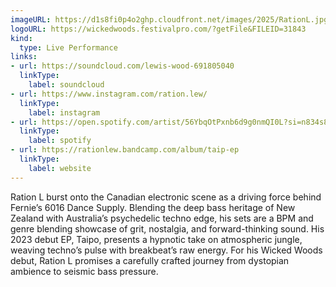 ```yaml
---
imageURL: https://d1s8fi0p4o2ghp.cloudfront.net/images/2025/RationL.jpg
logoURL: https://wickedwoods.festivalpro.com/?getFile&FILEID=31843
kind:
  type: Live Performance
links:
- url: https://soundcloud.com/lewis-wood-691805040
  linkType:
    label: soundcloud
- url: https://www.instagram.com/ration.lew/
  linkType:
    label: instagram
- url: https://open.spotify.com/artist/56YbqOtPxnb6d9g0nmQI0L?si=n834s8eXT9uAXIitK3DoAA
  linkType:
    label: spotify
- url: https://rationlew.bandcamp.com/album/taip-ep
  linkType:
    label: website
---
```

Ration L burst onto the Canadian electronic scene as a driving force behind Fernie’s 6016 Dance Supply. Blending the deep bass heritage of New Zealand with Australia’s psychedelic techno edge, his sets are a BPM and genre blending showcase of grit, nostalgia, and forward-thinking sound.
His 2023 debut EP, Taipo, presents a hypnotic take on atmospheric jungle, weaving techno’s pulse with breakbeat’s raw energy.
For his Wicked Woods debut, Ration L promises a carefully crafted journey from dystopian ambience to seismic bass pressure. 
